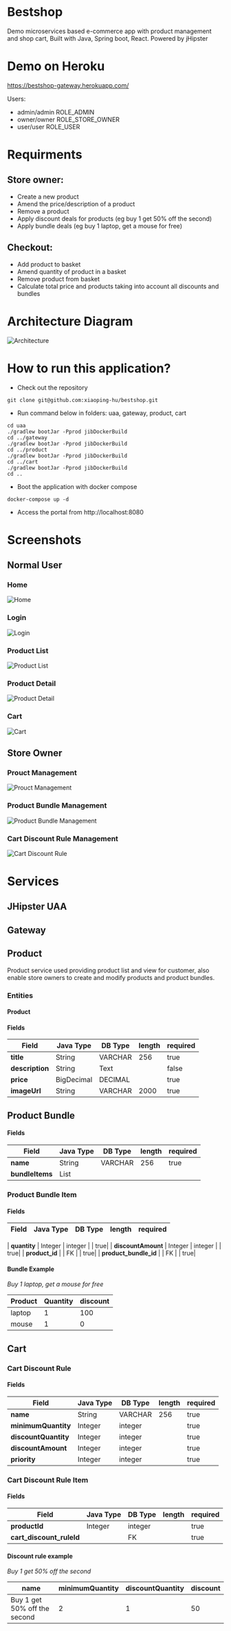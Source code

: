 # Bestshop
Demo microservices based e-commerce app with product management and shop cart, Built with Java, Spring boot, React. Powered by jHipster

# Demo on Heroku
https://bestshop-gateway.herokuapp.com/

Users: 
- admin/admin ROLE_ADMIN
- owner/owner ROLE_STORE_OWNER
- user/user ROLE_USER

# Requirments 
## Store owner:
- Create a new product
- Amend the price/description of a product
- Remove a product
- Apply discount deals for products (eg buy 1 get 50% off the second)
- Apply bundle deals (eg buy 1 laptop, get a mouse for free)

## Checkout:
- Add product to basket
- Amend quantity of product in a basket
- Remove product from basket
- Calculate total price and products taking into account all discounts and bundles

# Architecture Diagram
![Architecture](docs/images/architecture.png)
# How to run this application?
- Check out the repository
```
git clone git@github.com:xiaoping-hu/bestshop.git
````
- Run command below in folders: uaa, gateway, product, cart
```
cd uaa
./gradlew bootJar -Pprod jibDockerBuild
cd ../gateway
./gradlew bootJar -Pprod jibDockerBuild
cd ../product
./gradlew bootJar -Pprod jibDockerBuild
cd ../cart
./gradlew bootJar -Pprod jibDockerBuild
cd ..
```
- Boot the application with docker compose
```
docker-compose up -d 
```
- Access the portal from http://localhost:8080
# Screenshots
## Normal User
### Home
![Home](docs/images/home.png)

### Login
![Login](docs/images/login.png)

### Product List
![Product List](docs/images/product_list.png)
### Product Detail
![Product Detail](docs/images/product_detail.png)
### Cart
![Cart](docs/images/cart.png)

## Store Owner

### Prouct Management
![Prouct Management](docs/images/edit_product.png)

### Product Bundle Management
![Product Bundle Management](docs/images/product_bundle.png)

### Cart Discount Rule Management
![Cart Discount Rule](docs/images/cart_discount_rule.png)


# Services
## JHipster UAA

## Gateway

## Product

Product service used  providing product list and view for customer, also enable store owners to create and modify products and product bundles.  

### Entities
#### Product
####  Fields


| Field |Java Type|  DB Type | length | required|
| -------- | -------- | -------- | -------- |--------|
| **title**     |String| VARCHAR     | 256     | true|
| **description**    |String | Text     |      | false|
| **price**     |BigDecimal | DECIMAL      |      | true|
| **imageUrl**     |String | VARCHAR      |  2000    | true|

## Product Bundle
#### Fields

| Field |Java Type|  DB Type | length | required|
| -------- | -------- | -------- | -------- |--------|
| **name**     |String| VARCHAR     | 256     | true|
| **bundleItems**     | List |       |      | |

### Product Bundle Item
#### Fields
| Field |Java Type|  DB Type | length | required|
| -------- | -------- | -------- | -------- |--------|

| **quantity**     | Integer |  integer    |    | true|
| **discountAmount**     | Integer |  integer    |      | true|
| **product_id**     |  |  FK   |      | true|
| **product_bundle_id**     |  |  FK    |      | true|

#### Bundle Example
*Buy 1 laptop, get a mouse for free*

| Product | Quantity | discount |
| -------- | -------- | -------- |
| laptop    | 1    | 100     |
| mouse    | 1    | 0     |

## Cart
### Cart Discount Rule
#### Fields
| Field |Java Type|  DB Type | length | required|
| -------- | -------- | -------- | -------- |--------|
| **name**     | String |  VARCHAR    | 256   | true|
| **minimumQuantity**     | Integer |  integer    |      | true|
| **discountQuantity**     | Integer |  integer    |      | true|
| **discountAmount**     | Integer |  integer    |      | true|
| **priority**     | Integer |  integer    |      | true|

### Cart Discount Rule Item
#### Fields
| Field |Java Type|  DB Type | length | required|
| -------- | -------- | -------- | -------- |--------|
| **productId**     | Integer |  integer    |      | true|
| **cart_discount_ruleId**     |  |  FK    |      | true|



#### Discount rule example
*Buy 1 get 50% off the second*

| name | minimumQuantity | discountQuantity | discount |
| -------- | -------- | -------- | -------- |
|  Buy 1 get 50% off the second | 2  | 1 | 50 | 
